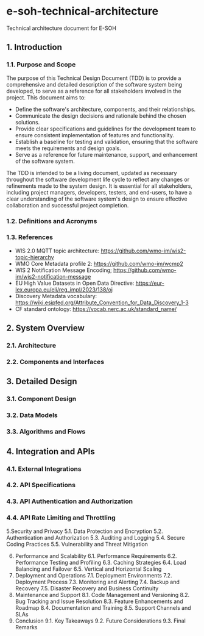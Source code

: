 # e-soh-technical-architecture
Technical architecture document for E-SOH

## 1. Introduction

### 1.1. Purpose and Scope

The purpose of this Technical Design Document (TDD) is to provide a comprehensive and detailed description of the software system being developed, to serve as a reference for all stakeholders involved in the project. This document aims to:
* Define the software's architecture, components, and their relationships.
* Communicate the design decisions and rationale behind the chosen solutions.
* Provide clear specifications and guidelines for the development team to ensure consistent implementation of features and functionality.
* Establish a baseline for testing and validation, ensuring that the software meets the requirements and design goals.
* Serve as a reference for future maintenance, support, and enhancement of the software system.

The TDD is intended to be a living document, updated as necessary throughout the software development life cycle to reflect any changes or refinements made to the system design. It is essential for all stakeholders, including project managers, developers, testers, and end-users, to have a clear understanding of the software system's design to ensure effective collaboration and successful project completion.


### 1.2. Definitions and Acronyms
### 1.3. References

* WIS 2.0 MQTT topic architecture: https://github.com/wmo-im/wis2-topic-hierarchy
* WMO Core Metadata profile 2: https://github.com/wmo-im/wcmp2
* WIS 2 Notification Message Encoding; https://github.com/wmo-im/wis2-notification-message
* EU High Value Datasets in Open Data Directive: https://eur-lex.europa.eu/eli/reg_impl/2023/138/oj
* Discovery Metadata vocabulary: https://wiki.esipfed.org/Attribute_Convention_for_Data_Discovery_1-3
* CF standard ontology: https://vocab.nerc.ac.uk/standard_name/


## 2. System Overview
### 2.1. Architecture
### 2.2. Components and Interfaces

## 3. Detailed Design
### 3.1. Component Design
### 3.2. Data Models
### 3.3. Algorithms and Flows

## 4. Integration and APIs
### 4.1. External Integrations
### 4.2. API Specifications
### 4.3. API Authentication and Authorization
### 4.4. API Rate Limiting and Throttling


5.Security and Privacy
   5.1. Data Protection and Encryption
   5.2. Authentication and Authorization
   5.3. Auditing and Logging
   5.4. Secure Coding Practices
   5.5. Vulnerability and Threat Mitigation

6. Performance and Scalability
   6.1. Performance Requirements
   6.2. Performance Testing and Profiling
   6.3. Caching Strategies
   6.4. Load Balancing and Failover
   6.5. Vertical and Horizontal Scaling
7. Deployment and Operations
   7.1. Deployment Environments
   7.2. Deployment Process
   7.3. Monitoring and Alerting
   7.4. Backup and Recovery
   7.5. Disaster Recovery and Business Continuity
8. Maintenance and Support
   8.1. Code Management and Versioning
   8.2. Bug Tracking and Issue Resolution
   8.3. Feature Enhancements and Roadmap
   8.4. Documentation and Training
   8.5. Support Channels and SLAs
9. Conclusion
   9.1. Key Takeaways
   9.2. Future Considerations
   9.3. Final Remarks
